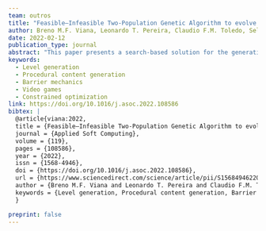 ```yaml
---
team: outros
title: "Feasible–Infeasible Two-Population Genetic Algorithm to evolve dungeon levels with dependencies in barrier mechanics"
author: Breno M.F. Viana, Leonardo T. Pereira, Claudio F.M. Toledo, Selan R. dos Santos, Silvia M.D.M. Maia
date: 2022-02-12
publication_type: journal
abstract: "This paper presents a search-based solution for the generation of dungeon levels with barrier mechanics and the placement of challenges and rewards in the levels’ rooms. The barrier is a feature that temporarily blocks the player’s progression, where one or more keys will unblock the way. The placement of barriers and keys must satisfy some constraints since the player cannot be stuck during the gameplay. Feasible–Infeasible Two-Population Genetic Algorithm (FI2Pop GA) evolves a grid representation that handles the level dependencies of barrier mechanics. We propose the concept of ordered regions to control the availability of keys better in the levels and procedures to create levels with more diversity in their contents. Data to measure the variety of the generated content is collected based on map linearity, mission linearity, leniency, and path redundancy. We analyzed our results through expressive range analysis, and it shows that our approach can generate a wide variety of playable levels."
keywords:
  - Level generation
  - Procedural content generation
  - Barrier mechanics
  - Video games
  - Constrained optimization
link: https://doi.org/10.1016/j.asoc.2022.108586
bibtex: |
  @article{viana:2022,
  title = {Feasible–Infeasible Two-Population Genetic Algorithm to evolve dungeon levels with dependencies in barrier mechanics},
  journal = {Applied Soft Computing},
  volume = {119},
  pages = {108586},
  year = {2022},
  issn = {1568-4946},
  doi = {https://doi.org/10.1016/j.asoc.2022.108586},
  url = {https://www.sciencedirect.com/science/article/pii/S1568494622000989},
  author = {Breno M.F. Viana and Leonardo T. Pereira and Claudio F.M. Toledo and Selan R. {dos Santos} and Silvia M.D.M. Maia},
  keywords = {Level generation, Procedural content generation, Barrier mechanics, Video games, Constrained optimization}  
  }

preprint: false
---
```

